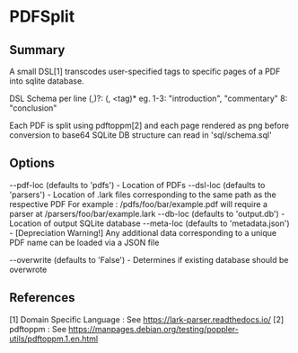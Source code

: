 # PDFSplit

## Summary
A small DSL[1] transcodes user-specified tags to specific pages of a PDF
into sqlite database.

DSL Schema per line
<page>(,<page>)?: <tag> (, <tag)*
eg.
1-3: "introduction", "commentary"
8: "conclusion"

Each PDF is split using pdftoppm[2] and each page rendered as png before conversion to base64
SQLite DB structure can read in 'sql/schema.sql'

## Options
--pdf-loc (defaults to 'pdfs') - Location of PDFs
--dsl-loc (defaults to 'parsers') - Location of .lark files corresponding to the same path as the respective PDF
For example :
/pdfs/foo/bar/example.pdf
will require a parser at
/parsers/foo/bar/example.lark
--db-loc (defaults to 'output.db') - Location of output SQLite database
--meta-loc (defaults to 'metadata.json') - [Depreciation Warning!]
Any additional data corresponding to a unique PDF name can be loaded via a JSON file

--overwrite (defaults to 'False') - Determines if existing database should be overwrote

## References
[1] Domain Specific Language : See https://lark-parser.readthedocs.io/
[2] pdftoppm : See https://manpages.debian.org/testing/poppler-utils/pdftoppm.1.en.html 
